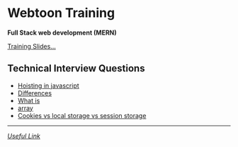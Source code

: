 # Webtoon Training

**Full Stack web development (MERN)**

[Training Slides...](./ShaiSlides.md)

## Technical Interview Questions

- [Hoisting in javascript](./technicalInterview/Hoisting.md)
- [Differences](./technicalInterview/Difference.md)
- [What is](./technicalInterview/WhatIs.md)
- [array](./technicalInterview/array.md)
- [Cookies vs local storage vs session storage](./technicalInterview/Cookies.md)

---

_[Useful Link](https://www.interviewbit.com/javascript-interview-questions/#different-data-types-present-in-javascript)_
